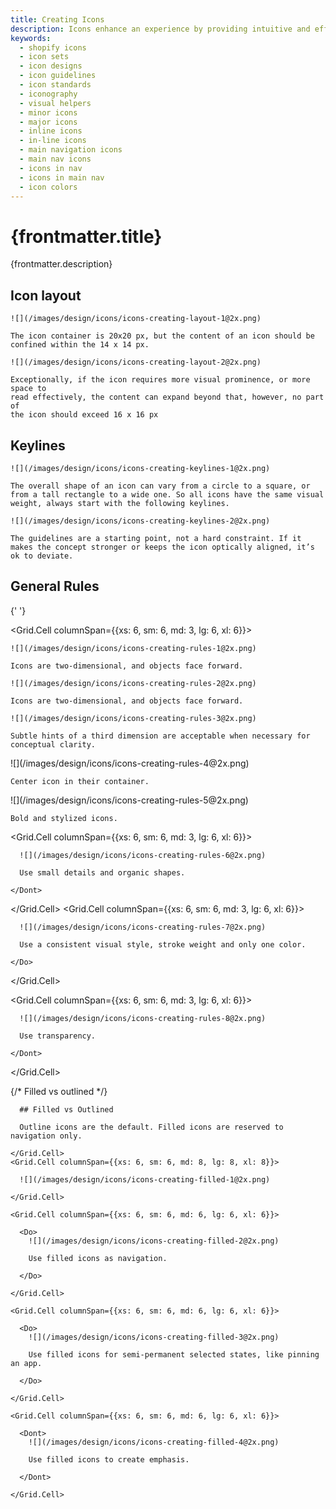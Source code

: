 ```yaml
---
title: Creating Icons
description: Icons enhance an experience by providing intuitive and efficient navigation, conveying information concisely, and making it more visually appealing.
keywords:
  - shopify icons
  - icon sets
  - icon designs
  - icon guidelines
  - icon standards
  - iconography
  - visual helpers
  - minor icons
  - major icons
  - inline icons
  - in-line icons
  - main navigation icons
  - main nav icons
  - icons in nav
  - icons in main nav
  - icon colors
---
```


# {frontmatter.title}

<Lede>{frontmatter.description}</Lede>

<Subnav />

## Icon layout

<Stack gap='4'>
<InlineGrid gap="4" columns="2">
  <DirectiveCard status="Tip">

    ![](/images/design/icons/icons-creating-layout-1@2x.png)

    The icon container is 20x20 px, but the content of an icon should be
    confined within the 14 x 14 px.

  </DirectiveCard>
  <DirectiveCard status="Tip">

    ![](/images/design/icons/icons-creating-layout-2@2x.png)

    Exceptionally, if the icon requires more visual prominence, or more space to
    read effectively, the content can expand beyond that, however, no part of
    the icon should exceed 16 x 16 px

  </DirectiveCard>
</InlineGrid>

## Keylines

<InlineGrid gap="4" columns='2'>
  <DirectiveCard status="Tip">

    ![](/images/design/icons/icons-creating-keylines-1@2x.png)

    The overall shape of an icon can vary from a circle to a square, or from a tall rectangle to a wide one. So all icons have the same visual weight, always start with the following keylines.

  </DirectiveCard>
  <DirectiveCard status="Tip">

    ![](/images/design/icons/icons-creating-keylines-2@2x.png)

    The guidelines are a starting point, not a hard constraint. If it makes the concept stronger or keeps the icon optically aligned, it’s ok to deviate.

  </DirectiveCard>
</InlineGrid>

## General Rules

<Grid gap='4'>

{' '}

<Grid.Cell columnSpan={{xs: 6, sm: 6, md: 3, lg: 6, xl: 6}}>
  <Do>

    ![](/images/design/icons/icons-creating-rules-1@2x.png)

    Icons are two-dimensional, and objects face forward.

  </Do>
</Grid.Cell>
<Grid.Cell columnSpan={{xs: 6, sm: 6, md: 3, lg: 6, xl: 6}}>
  <Dont>
  
    ![](/images/design/icons/icons-creating-rules-2@2x.png)
  
    Icons are two-dimensional, and objects face forward.

  </Dont>
</Grid.Cell>
<Grid.Cell columnSpan={{xs: 6, sm: 6, md: 3, lg: 6, xl: 6}}>
  <DirectiveCard status="Caution">

    ![](/images/design/icons/icons-creating-rules-3@2x.png)

    Subtle hints of a third dimension are acceptable when necessary for
    conceptual clarity.

  </DirectiveCard>
</Grid.Cell>
<Grid.Cell columnSpan={{xs: 6, sm: 6, md: 3, lg: 6, xl: 6}}>
  <Do>
    ![](/images/design/icons/icons-creating-rules-4@2x.png)
    
    Center icon in their container.
  </Do>
</Grid.Cell>
<Grid.Cell columnSpan={{xs: 6, sm: 6, md: 3, lg: 6, xl: 6}}>
  <Do>
    ![](/images/design/icons/icons-creating-rules-5@2x.png)

    Bold and stylized icons.

  </Do>
</Grid.Cell>

  <Grid.Cell columnSpan={{xs: 6, sm: 6, md: 3, lg: 6, xl: 6}}>
    <Dont>

      ![](/images/design/icons/icons-creating-rules-6@2x.png)

      Use small details and organic shapes.

    </Dont>

  </Grid.Cell>
  <Grid.Cell columnSpan={{xs: 6, sm: 6, md: 3, lg: 6, xl: 6}}>
    <Do>

      ![](/images/design/icons/icons-creating-rules-7@2x.png)

      Use a consistent visual style, stroke weight and only one color.

    </Do>

  </Grid.Cell>

  <Grid.Cell columnSpan={{xs: 6, sm: 6, md: 3, lg: 6, xl: 6}}>
    <Dont>

      ![](/images/design/icons/icons-creating-rules-8@2x.png)

      Use transparency.

    </Dont>

  </Grid.Cell>

</Grid>

{/* Filled vs outlined */}

<Card>
  <Grid gap='4'>
    <Grid.Cell columnSpan={{xs: 6, sm: 6, md: 4, lg: 4, xl: 4}}>

      ## Filled vs Outlined

      Outline icons are the default. Filled icons are reserved to navigation only.

    </Grid.Cell>
    <Grid.Cell columnSpan={{xs: 6, sm: 6, md: 8, lg: 8, xl: 8}}>

      ![](/images/design/icons/icons-creating-filled-1@2x.png)

    </Grid.Cell>

    <Grid.Cell columnSpan={{xs: 6, sm: 6, md: 6, lg: 6, xl: 6}}>

      <Do>
        ![](/images/design/icons/icons-creating-filled-2@2x.png)

        Use filled icons as navigation.

      </Do>

    </Grid.Cell>

    <Grid.Cell columnSpan={{xs: 6, sm: 6, md: 6, lg: 6, xl: 6}}>

      <Do>
        ![](/images/design/icons/icons-creating-filled-3@2x.png)

        Use filled icons for semi-permanent selected states, like pinning an app.

      </Do>

    </Grid.Cell>

    <Grid.Cell columnSpan={{xs: 6, sm: 6, md: 6, lg: 6, xl: 6}}>

      <Dont>
        ![](/images/design/icons/icons-creating-filled-4@2x.png)

        Use filled icons to create emphasis.

      </Dont>

    </Grid.Cell>

  </Grid>
</Card>
</Stack>
